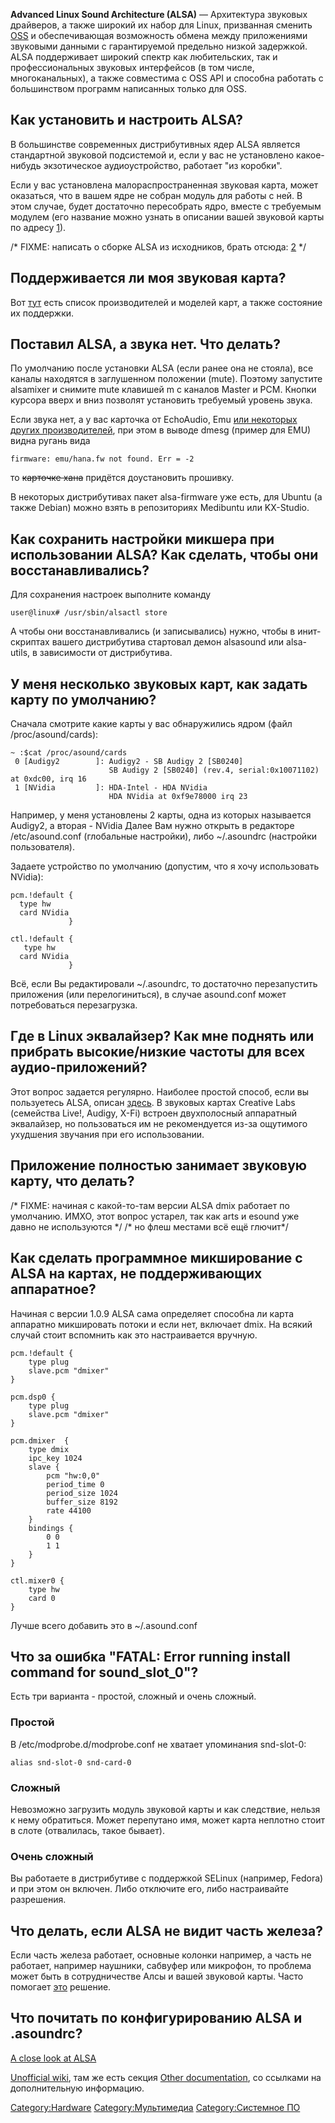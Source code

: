 **Advanced Linux Sound Architecture (ALSA)** — Архитектура звуковых
драйверов, а также широкий их набор для Linux, призванная сменить
[OSS](http://www.linux.org.ru/wiki/en/OSS) и обеспечивающая возможность
обмена между приложениями звуковыми данными с гарантируемой предельно
низкой задержкой. ALSA поддерживает широкий спектр как любительских,
так и профессиональных звуковых интерфейсов (в том числе,
многоканальных), а также совместима с OSS API и способна
работать с большинством программ написанных только для OSS.

## Как установить и настроить ALSA?

В большинстве современных дистрибутивных ядер ALSA является стандартной
звуковой подсистемой и, если у вас не установлено какое-нибудь
экзотическое аудиоустройство, работает "из коробки".

Если у вас установлена малораспространенная звуковая карта, может
оказаться, что в вашем ядре не собран модуль для работы с ней. В
этом случае, будет достаточно пересобрать ядро, вместе с требуемым
модулем (его название можно узнать в описании вашей звуковой карты
по адресу [1](http://www.alsa-project.org/main/index.php/Matrix:Main)).

/\* FIXME: написать о сборке ALSA из исходников, брать отсюда:
[2](http://alsa.opensrc.org/index.php/Quick_Install) \*/

## Поддерживается ли моя звуковая карта?

Вот [тут](http://www.alsa-project.org/main/index.php/Matrix:Main) есть
список производителей и моделей карт, а также состояние их поддержки.

## Поставил ALSA, а звука нет. Что делать?

По умолчанию после установки ALSA (если ранее она не стояла), все каналы
находятся в заглушенном положении (mute). Поэтому запустите alsamixer и
снимите mute клавишей m с каналов Master и PCM. Кнопки курсора вверх и
вниз позволят установить требуемый уровень звука.

Если звука нет, а у вас карточка от EchoAudio, Emu [или некоторых других
производителей](http://git.alsa-project.org/?p=alsa-firmware.git;a=tree),
при этом в выводе dmesg (пример для EMU) видна ругань вида

    firmware: emu/hana.fw not found. Err = -2

то <s>карточке хана</s> придётся доустановить прошивку.

В некоторых дистрибутивах пакет alsa-firmware уже есть, для Ubuntu (а
также Debian) можно взять в репозиториях Medibuntu или KX-Studio.

## Как сохранить настройки микшера при использовании ALSA? Как сделать, чтобы они восстанавливались?

Для сохранения настроек выполните команду

    user@linux# /usr/sbin/alsactl store

А чтобы они восстанавливались (и записывались) нужно, чтобы в
инит-скриптах вашего дистрибутива стартовал демон alsasound
или alsa-utils, в зависимости от дистрибутива.

## У меня несколько звуковых карт, как задать карту по умолчанию?

Сначала смотрите какие карты у вас обнаружились ядром (файл
/proc/asound/cards):

    ~ :$cat /proc/asound/cards
     0 [Audigy2        ]: Audigy2 - SB Audigy 2 [SB0240]
                          SB Audigy 2 [SB0240] (rev.4, serial:0x10071102) at 0xdc00, irq 16
     1 [NVidia         ]: HDA-Intel - HDA NVidia
                          HDA NVidia at 0xf9e78000 irq 23

Например, у меня установлены 2 карты, одна из которых называется
Audigy2, а вторая - NVidia Далее Вам нужно открыть в редакторе
/etc/asound.conf (глобальные настройки), либо \~/.asoundrc (настройки
пользователя).

Задаете устройство по умолчанию (допустим, что я хочу использовать
NVidia):

    pcm.!default {
      type hw
      card NVidia
                 }
    
    ctl.!default {
       type hw
      card NVidia
                 }

Всё, если Вы редактировали \~/.asoundrc, то достаточно перезапустить
приложения (или перелогиниться), в случае asound.conf может
потребоваться перезагрузка.

## Где в Linux эквалайзер? Как мне поднять или прибрать высокие/низкие частоты для всех аудио-приложений?

Этот вопрос задается регулярно. Наиболее простой способ, если вы
пользуетесь ALSA, описан
[здесь](http://www.thedigitalmachine.net/alsaequal.html). В
звуковых картах Creative Labs (семейства Live\!, Audigy, X-Fi)
встроен двухполосный аппаратный эквалайзер, но пользоваться им не
рекомендуется из-за ощутимого ухудшения звучания при его
использовании.

## Приложение полностью занимает звуковую карту, что делать?

/\* FIXME: начиная с какой-то-там версии ALSA dmix работает по
умолчанию. ИМХО, этот вопрос устарел, так как arts и esound уже
давно не используются \*/ /\* но флеш местами всё ещё глючит\*/

## Как сделать программное микширование с ALSA на картах, не поддерживающих аппаратное?

Начиная с версии 1.0.9 ALSA сама определяет способна ли карта аппаратно
микшировать потоки и если нет, включает dmix. На всякий случай стоит
вспомнить как это настраивается вручную.

    pcm.!default {
        type plug
        slave.pcm "dmixer"
    }
     
    pcm.dsp0 {
        type plug
        slave.pcm "dmixer"
    }
     
    pcm.dmixer  {
        type dmix
        ipc_key 1024
        slave {
            pcm "hw:0,0"
            period_time 0
            period_size 1024
            buffer_size 8192
            rate 44100
        }
        bindings {
            0 0
            1 1
        }
    }
     
    ctl.mixer0 {
        type hw
        card 0
    }

Лучше всего добавить это в \~/.asound.conf

## Что за ошибка "FATAL: Error running install command for sound\_slot\_0"?

Есть три варианта - простой, сложный и очень сложный.

### Простой

В /etc/modprobe.d/modprobe.conf не хватает упоминания snd-slot-0:

    alias snd-slot-0 snd-card-0

### Сложный

Невозможно загрузить модуль звуковой карты и как следствие, нельзя к
нему обратиться. Может перепутано имя, может карта неплотно стоит в
слоте (отвалилась, такое бывает).

### Очень сложный

Вы работаете в дистрибутиве с поддержкой SELinux (например, Fedora) и
при этом он включен. Либо отключите его, либо настраивайте
разрешения.

## Что делать, если ALSA не видит часть железа?

Если часть железа работает, основные колонки например, а часть не
работает, например наушники, сабвуфер или микрофон, то проблема
может быть в сотрудничестве Алсы и вашей звуковой карты. Часто
помогает
[это](http://help.ubuntu.ru/wiki/alsa#возможные_проблемы_и_их_решение)
решение.

## Что почитать по конфигурированию ALSA и .asoundrc?

[A close look at ALSA](http://www.volkerschatz.com/noise/alsa.html)

[Unofficial wiki](http://alsa.opensrc.org/.asoundrc), там же есть секция
[Other
documentation](http://alsa.opensrc.org/.asoundrc#Other_documentation_of_the_.asoundrc_file),
со ссылками на дополнительную информацию.

[Category:Hardware](Category:Hardware "wikilink")
[Category:Мультимедиа](Category:Мультимедиа "wikilink")
[Category:Системное ПО](Category:Системное_ПО "wikilink")
